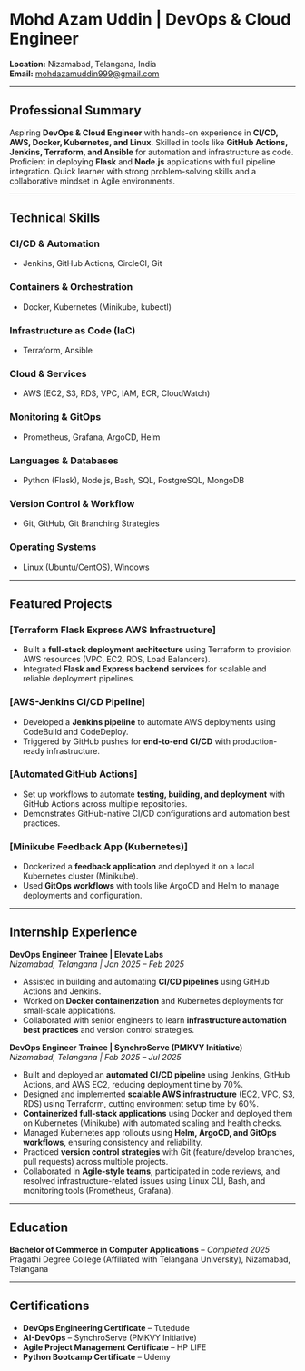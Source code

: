 # Mohd Azam Uddin | DevOps & Cloud Engineer
**Location:** Nizamabad, Telangana, India  
**Email:** [mohdazamuddin999@gmail.com](mailto:mohdazamuddin999@gmail.com)  


---

## Professional Summary
Aspiring **DevOps & Cloud Engineer** with hands-on experience in **CI/CD, AWS, Docker, Kubernetes, and Linux**. Skilled in tools like **GitHub Actions, Jenkins, Terraform, and Ansible** for automation and infrastructure as code. Proficient in deploying **Flask** and **Node.js** applications with full pipeline integration. Quick learner with strong problem-solving skills and a collaborative mindset in Agile environments.

---

## Technical Skills

### CI/CD & Automation
- Jenkins, GitHub Actions, CircleCI, Git

### Containers & Orchestration
- Docker, Kubernetes (Minikube, kubectl)

### Infrastructure as Code (IaC)
- Terraform, Ansible

### Cloud & Services
- AWS (EC2, S3, RDS, VPC, IAM, ECR, CloudWatch)

### Monitoring & GitOps
- Prometheus, Grafana, ArgoCD, Helm

### Languages & Databases
- Python (Flask), Node.js, Bash, SQL, PostgreSQL, MongoDB

### Version Control & Workflow
- Git, GitHub, Git Branching Strategies

### Operating Systems
- Linux (Ubuntu/CentOS), Windows

---

## Featured Projects

### [Terraform Flask Express AWS Infrastructure]
- Built a **full-stack deployment architecture** using Terraform to provision AWS resources (VPC, EC2, RDS, Load Balancers).  
- Integrated **Flask and Express backend services** for scalable and reliable deployment pipelines.

### [AWS-Jenkins CI/CD Pipeline]
- Developed a **Jenkins pipeline** to automate AWS deployments using CodeBuild and CodeDeploy.  
- Triggered by GitHub pushes for **end-to-end CI/CD** with production-ready infrastructure.

### [Automated GitHub Actions]
- Set up workflows to automate **testing, building, and deployment** with GitHub Actions across multiple repositories.  
- Demonstrates GitHub-native CI/CD configurations and automation best practices.

### [Minikube Feedback App (Kubernetes)]
- Dockerized a **feedback application** and deployed it on a local Kubernetes cluster (Minikube).  
- Used **GitOps workflows** with tools like ArgoCD and Helm to manage deployments and configuration.

---

## Internship Experience

**DevOps Engineer Trainee | Elevate Labs**  
*Nizamabad, Telangana | Jan 2025 – Feb 2025*  

- Assisted in building and automating **CI/CD pipelines** using GitHub Actions and Jenkins.  
- Worked on **Docker containerization** and Kubernetes deployments for small-scale applications.  
- Collaborated with senior engineers to learn **infrastructure automation best practices** and version control strategies.  

**DevOps Engineer Trainee | SynchroServe (PMKVY Initiative)**  
*Nizamabad, Telangana | Feb 2025 – Jul 2025*

- Built and deployed an **automated CI/CD pipeline** using Jenkins, GitHub Actions, and AWS EC2, reducing deployment time by 70%.  
- Designed and implemented **scalable AWS infrastructure** (EC2, VPC, S3, RDS) using Terraform, cutting environment setup time by 60%.  
- **Containerized full-stack applications** using Docker and deployed them on Kubernetes (Minikube) with automated scaling and health checks.  
- Managed Kubernetes app rollouts using **Helm, ArgoCD, and GitOps workflows**, ensuring consistency and reliability.  
- Practiced **version control strategies** with Git (feature/develop branches, pull requests) across multiple projects.  
- Collaborated in **Agile-style teams**, participated in code reviews, and resolved infrastructure-related issues using Linux CLI, Bash, and monitoring tools (Prometheus, Grafana).

---

## Education
**Bachelor of Commerce in Computer Applications** – *Completed 2025*  
Pragathi Degree College (Affiliated with Telangana University), Nizamabad, Telangana

---

## Certifications
- **DevOps Engineering Certificate** – Tutedude  
- **AI-DevOps** – SynchroServe (PMKVY Initiative)  
- **Agile Project Management Certificate** – HP LIFE  
- **Python Bootcamp Certificate** – Udemy
